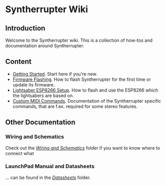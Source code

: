 # Syntherrupter Wiki

## Introduction

Welcome to the Syntherrupter wiki. This is a collection of how-tos and documentation around Syntherrupter. 

## Content

* [Getting Started](Getting%20Started.md). Start here if you're new. 
* [Firmware Flashing](Firmware%20Flashing.md). How to flash Syntherrupter for the first time or update its firmware.
* [Lightsaber ESP8266 Setup](Lightsaber%20ESP8266%20Setup.md). How to flash and use the ESP8266 which the lightsabers are based on.
* [Custom MIDI Commands](Custom%20MIDI%20Commands.md). Documentation of the Syntherrupter specific commands, that are f.ex. required for some stereo features.

## Other Documentation

### Wiring and Schematics

Check out the *[Wiring and Schematics](/Documentation/Wiring%20and%20Schematics)* folder if you want to know where to connect what

### LaunchPad Manual and Datasheets

... can be found in the *[Datasheets](/Documentation/Datasheets)* folder.
